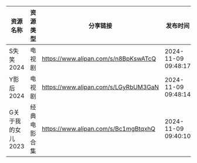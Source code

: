 | 资源名称        | 资源类型   | 分享链接                                 | 发布时间                |
| ----------- | ------ | ------------------------------------ | ------------------- |
| S失笑2024     | 电视剧    | https://www.alipan.com/s/n8BpKswATcQ | 2024-11-09 09:48:17 |
| Y影后2024     | 电视剧    | https://www.alipan.com/s/LGyRbUM3GaN | 2024-11-09 09:48:14 |
| G关于我的女儿2023 | 经典电影合集 | https://www.alipan.com/s/Bc1mgBtqxhQ | 2024-11-09 09:40:10 |
